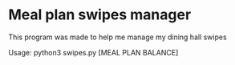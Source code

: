 # Meal plan swipes manager
This program was made to help me manage my dining hall swipes

Usage: python3 swipes.py [MEAL PLAN BALANCE]

